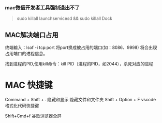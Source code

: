 



### mac微信开发者工具强制退出不了

> sudo killall launchservicesd && sudo killall Dock







## MAC解决端口占用

终端输入：lsof -i tcp:port 将port换成被占用的端口(如：8086、9998)
将会出现占用端口的进程信息。

找到进程的PID,使用kill命令：kill PID（进程的PID，如2044），杀死对应的进程



# MAC 快捷键



Command + Shift + .     隐藏和显示 隐藏文件和文件夹
Shift + Option + F      vscode 格式化代码快捷键


Shift+Cmd+f 谷歌浏览器全屏
